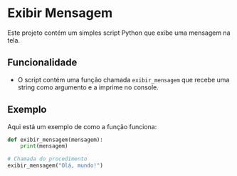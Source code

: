 # Exibir Mensagem

Este projeto contém um simples script Python que exibe uma mensagem na tela.

## Funcionalidade

- O script contém uma função chamada `exibir_mensagem` que recebe uma string como argumento e a imprime no console.

## Exemplo

Aqui está um exemplo de como a função funciona:

```python
def exibir_mensagem(mensagem):
    print(mensagem)

# Chamada do procedimento
exibir_mensagem("Olá, mundo!")
